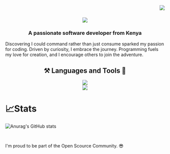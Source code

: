 
<img align="right" src="https://visitor-badge.laobi.icu/badge?page_id=salesp07.salesp07" />

<h1 align="center">
    <img src="https://readme-typing-svg.herokuapp.com/?font=Righteous&size=35&center=true&vCenter=true&width=500&height=50&duration=3500&lines=Hello+There+!+👋🏽;+I'm+Joseph+Ng'era!;" />
</h1>

<h3 align="center">A passionate software developer from Kenya </h3>
          
Discovering I could command rather than just consume sparked my passion for coding. 
Driven by curiosity, I embrace the journey. Programming fuels my love for creation, and I encourage others to join the adventure.

<h2 align="center"> ⚒️ Languages and Tools 🧰 </h1>
<div align="center">
    <img src="https://skillicons.dev/icons?i=arduino,postgres,python,docker,go,alpinejs&theme=dark" />
</div>
<div align="center">
    <img src="https://skillicons.dev/icons?i=nix,vscode,git,neovim,obsidian&theme=dark" /><br>
</div>
          
<!--
<img align='left' alt='GoLang' width='40px' style="padding-right:10px;" src="https://cdn.jsdelivr.net/gh/devicons/devicon@latest/icons/go/go-original.svg" />
<img align='left' alt='Arduino' width='40px' style="padding-right:10px;" src="https://cdn.jsdelivr.net/gh/devicons/devicon/icons/arduino/arduino-original-wordmark.svg" />
<img align='left' alt='Docker' width='40px' style="padding-right:10px;" src="https://cdn.jsdelivr.net/gh/devicons/devicon@latest/icons/docker/docker-original.svg" />
<img align='left' alt='Postgres' width='40px' style="padding-right:10px;" src="https://cdn.jsdelivr.net/gh/devicons/devicon@latest/icons/postgresql/postgresql-original-wordmark.svg" />
💻🧰
<img align='left' alt='Nix02' width='40px' style="padding-right:10px;" src="https://cdn.jsdelivr.net/gh/devicons/devicon@latest/icons/nixos/nixos-original.svg" />
<img align='left' alt='Alpine.js' width='40px' style="padding-right:10px;" src="https://cdn.jsdelivr.net/gh/devicons/devicon@latest/icons/alpinejs/alpinejs-original.svg" />
<img align='left' alt='Python' width='40px' style="padding-right:10px;" src="https://cdn.jsdelivr.net/gh/devicons/devicon@latest/icons/python/python-original.svg" />
<img align='left' alt='Podman' width='40px' style="padding-right:10px;" src="https://cdn.jsdelivr.net/gh/devicons/devicon@latest/icons/podman/podman-original.svg" />
<img align='left' alt='Nvim' width='40px' style="padding-right:10px;" src="https://cdn.jsdelivr.net/gh/devicons/devicon@latest/icons/neovim/neovim-original.svg" /> 
<img align='left' alt='Vue.js' width='40px' style="padding-right:10px;" src="https://cdn.jsdelivr.net/gh/devicons/devicon@latest/icons/vuejs/vuejs-original-wordmark.svg" />
<img align='left' alt='C++' width='40px' style="padding-right:10px;" src="https://cdn.jsdelivr.net/gh/devicons/devicon@latest/icons/cplusplus/cplusplus-original.svg" />
<img align='left' alt='Matlab' width='40px' style="padding-right:10px;" src="https://cdn.jsdelivr.net/gh/devicons/devicon@latest/icons/matlab/matlab-original.svg" />
-->



# 📈Stats

![Anurag's GitHub stats](https://github-readme-stats.vercel.app/api?username=Joe-BN&show_icons=true&theme=shadow_green)

&nbsp;


I'm proud to be part of the Open Scource Community. 😎


















